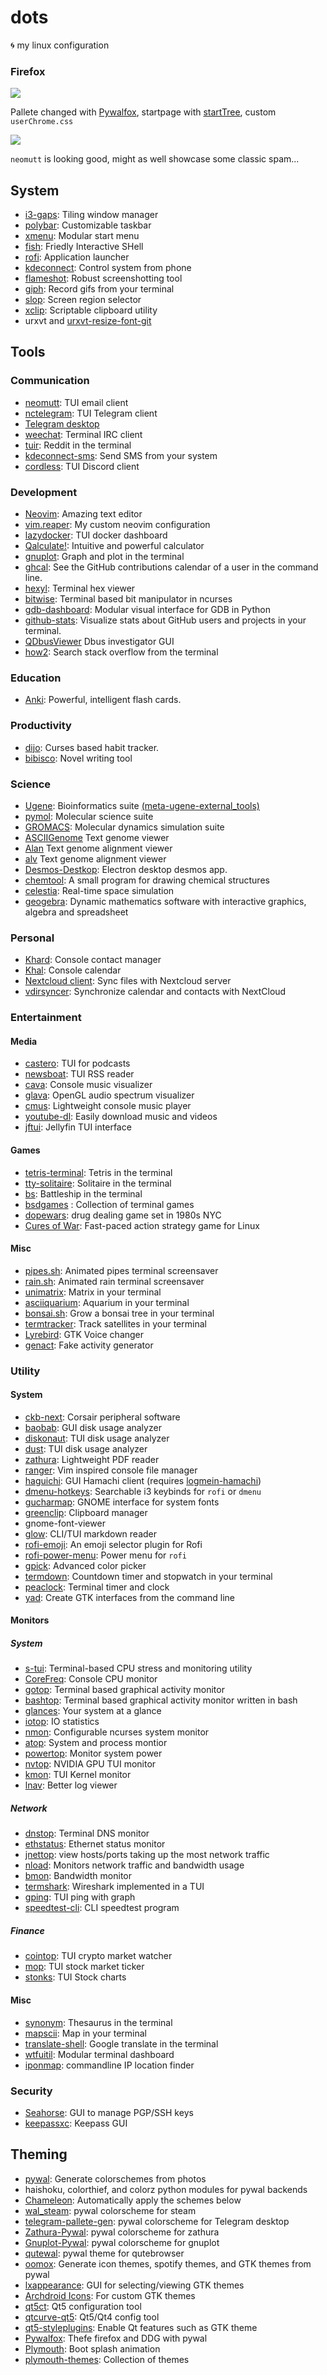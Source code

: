 # dots
🌀 my linux configuration

### Firefox

![](screenshots/firefox.png)

Pallete changed with [Pywalfox](https://github.com/Frewacom/pywalfox), startpage with [startTree](https://github.com/Paul-Houser/StartTree), custom `userChrome.css`

![](screenshots/neomutt.png)

`neomutt` is looking good, might as well showcase some classic spam... 


## System

- [i3-gaps](https://github.com/Airblader/i3): Tiling window manager
- [polybar](https://github.com/polybar/polybar): Customizable taskbar
- [xmenu](https://github.com/phillbush/xmenu): Modular start menu
- [fish](https://fishshell.com/): Friedly Interactive SHell
- [rofi](https://github.com/davatorium/rofi): Application launcher
- [kdeconnect](https://community.kde.org/KDEConnect): Control system from phone
- [flameshot](https://github.com/lupoDharkael/flameshot): Robust screenshotting tool
- [giph](https://github.com/phisch/giph): Record gifs from your terminal
- [slop](https://github.com/naelstrof/slop): Screen region selector
- [xclip](https://github.com/astrand/xclip): Scriptable clipboard utility
- urxvt and [urxvt-resize-font-git](https://aur.archlinux.org/packages/urxvt-resize-font-git/)

## Tools

### Communication

- [neomutt](https://github.com/neomutt/neomutt): TUI email client
- [nctelegram](https://github.com/Nanoseb/ncTelegram): TUI Telegram client
- [Telegram desktop](https://aur.archlinux.org/packages/telegram-desktop-bin/)
- [weechat](https://github.com/weechat/weechat): Terminal IRC client
- [tuir](https://gitlab.com/ajak/tuir): Reddit in the terminal
- [kdeconnect-sms](https://community.kde.org/KDEConnect): Send SMS from your system
- [cordless](https://github.com/Bios-Marcel/cordless): TUI Discord client

### Development

- [Neovim](https://github.com/neovim/neovim): Amazing text editor
- [vim.reaper](https://github.com/GideonWolfe/vim.reaper): My custom neovim configuration
- [lazydocker](https://github.com/jesseduffield/lazydocker): TUI docker dashboard
- [Qalculate!](https://github.com/Qalculate): Intuitive and powerful calculator
- [gnuplot](http://www.gnuplot.info/): Graph and plot in the terminal
- [ghcal](https://github.com/IonicaBizau/ghcal): See the GitHub contributions calendar of a user in the command line.
- [hexyl](https://github.com/sharkdp/hexyl): Terminal hex viewer
- [bitwise](https://github.com/mellowcandle/bitwise): Terminal based bit manipulator in ncurses
- [gdb-dashboard](https://github.com/cyrus-and/gdb-dashboard): Modular visual interface for GDB in Python
- [github-stats](https://github.com/IonicaBizau/github-stats): Visualize stats about GitHub users and projects in your terminal.
- [QDbusViewer](https://www.archlinux.org/packages/extra/x86_64/qt5-tools/files/) Dbus investigator GUI
- [how2](https://github.com/santinic/how2): Search stack overflow from the terminal

### Education

- [Anki](https://apps.ankiweb.net/): Powerful, intelligent flash cards. 


### Productivity

- [dijo](https://github.com/NerdyPepper/dijo): Curses based habit tracker.
- [bibisco](https://bibisco.com/): Novel writing tool

### Science

- [Ugene](https://aur.archlinux.org/packages/ugene-git/): Bioinformatics suite [(meta-ugene-external_tools)](https://aur.archlinux.org/packages/meta-ugene-external_tools/)
- [pymol](https://pymol.org/2/): Molecular science suite
- [GROMACS](http://www.gromacs.org/Downloads): Molecular dynamics simulation suite
- [ASCIIGenome](https://github.com/dariober/ASCIIGenome) Text genome viewer
- [Alan](https://github.com/mpdunne/Alan) Text genome alignment viewer
- [alv](https://github.com/arvestad/alv) Text genome alignment viewer
- [Desmos-Destkop](https://github.com/DingShizhe/Desmos-Desktop): Electron desktop desmos app.
- [chemtool](https://www.archlinux.org/packages/extra/x86_64/chemtool/): A small program for drawing chemical structures
- [celestia](https://www.archlinux.org/packages/extra/x86_64/celestia/): Real-time space simulation
- [geogebra](https://www.archlinux.org/packages/community/x86_64/geogebra/): Dynamic mathematics software with interactive graphics, algebra and spreadsheet

### Personal
- [Khard](https://github.com/scheibler/khard): Console contact manager
- [Khal](https://github.com/pimutils/khal): Console calendar
- [Nextcloud client](https://www.archlinux.org/packages/community/x86_64/nextcloud-client/): Sync files with Nextcloud server
- [vdirsyncer](https://github.com/pimutils/vdirsyncer): Synchronize calendar and contacts with NextCloud

### Entertainment
#### Media
- [castero](https://aur.archlinux.org/packages/castero-git/): TUI for podcasts
- [newsboat](https://www.archlinux.org/packages/community/x86_64/newsboat/): TUI RSS reader
- [cava](https://github.com/karlstav/cava): Console music visualizer
- [glava](https://github.com/jarcode-foss/glava):  OpenGL audio spectrum visualizer 
- [cmus](https://github.com/cmus/cmus): Lightweight console music player
- [youtube-dl](https://github.com/ytdl-org/youtube-dl/): Easily download music and videos
- [jftui](https://github.com/Aanok/jftui): Jellyfin TUI interface
#### Games
- [tetris-terminal](https://aur.archlinux.org/packages/tetris-terminal-git): Tetris in the terminal
- [tty-solitaire](https://aur.archlinux.org/packages/tty-solitaire-git/): Solitaire in the terminal
- [bs](https://aur.archlinux.org/packages/bs/): Battleship in the terminal
- [bsdgames](https://aur.archlinux.org/packages/nbsdgames-git/) : Collection of terminal games
- [dopewars](https://dopewars.sourceforge.io/): drug dealing game set in 1980s NYC
- [Cures of War](https://a-nikolaev.github.io/curseofwar/): Fast-paced action strategy game for Linux
#### Misc
- [pipes.sh](https://github.com/pipeseroni/pipes.sh): Animated pipes terminal screensaver
- [rain.sh](https://github.com/lbgists/rain.sh): Animated rain terminal screensaver
- [unimatrix](https://github.com/will8211/unimatrix): Matrix in your terminal
- [asciiquarium](https://github.com/cmatsuoka/asciiquarium): Aquarium in your terminal
- [bonsai.sh](https://gitlab.com/jallbrit/bonsai.sh): Grow a bonsai tree in your terminal
- [termtracker](https://github.com/trehn/termtrack): Track satellites in your terminal
- [Lyrebird](https://github.com/chxrlt/lyrebird): GTK Voice changer
- [genact](https://aur.archlinux.org/packages/genact/): Fake activity generator

### Utility

#### System
- [ckb-next](https://github.com/ckb-next/ckb-next): Corsair peripheral software
- [baobab](https://aur.archlinux.org/packages/baobab-git/): GUI disk usage analyzer
- [diskonaut](https://aur.archlinux.org/packages/diskonaut/): TUI disk usage analyzer
- [dust](https://github.com/bootandy/dust): TUI disk usage analyzer
- [zathura](https://wiki.archlinux.org/index.php/Zathura): Lightweight PDF reader
- [ranger](https://github.com/ranger/ranger): Vim inspired console file manager
- [haguichi](https://aur.archlinux.org/packages/haguichi-git/): GUI Hamachi client (requires [logmein-hamachi](https://aur.archlinux.org/packages/logmein-hamachi/))
- [dmenu-hotkeys](https://github.com/maledorak/dmenu-hotkeys): Searchable i3 keybinds for `rofi` or `dmenu`
- [gucharmap](https://www.archlinux.org/packages/extra/x86_64/gucharmap/): GNOME interface for system fonts
- [greenclip](https://github.com/erebe/greenclip): Clipboard manager
- gnome-font-viewer
- [glow](https://github.com/charmbracelet/glow): CLI/TUI markdown reader
- [rofi-emoji](https://github.com/Mange/rofi-emoji): An emoji selector plugin for Rofi
- [rofi-power-menu](https://github.com/jluttine/rofi-power-menu/blob/master/rofi-power-menu): Power menu for `rofi`
- [gpick](https://www.archlinux.org/packages/community/x86_64/gpick/): Advanced color picker
- [termdown](https://github.com/trehn/termdown): Countdown timer and stopwatch in your terminal 
- [peaclock](https://aur.archlinux.org/packages/peaclock/): Terminal timer and clock
- [yad](https://github.com/v1cont/yad): Create GTK interfaces from the command line

#### Monitors
##### System
- [s-tui](https://github.com/amanusk/s-tui): Terminal-based CPU stress and monitoring utility
- [CoreFreq](https://github.com/cyring/CoreFreq): Console CPU monitor
- [gotop](https://github.com/cjbassi/gotop): Terminal based graphical activity monitor
- [bashtop](https://github.com/aristocratos/bashtop/): Terminal based graphical activity monitor written in bash
- [glances](https://github.com/nicolargo/glances): Your system at a glance
- [iotop](https://www.archlinux.org/packages/community/any/iotop/): IO statistics
- [nmon](https://www.archlinux.org/packages/community/x86_64/nmon/): Configurable ncurses system monitor
- [atop](https://github.com/Atoptool/atop): System and process montior
- [powertop](https://www.archlinux.org/packages/community/x86_64/powertop/): Monitor system power
- [nvtop](https://www.archlinux.org/packages/community/x86_64/nvtop/): NVIDIA GPU TUI monitor
- [kmon](https://github.com/orhun/kmon): TUI Kernel monitor
- [lnav](https://github.com/tstack/lnav): Better log viewer
##### Network
- [dnstop](https://aur.archlinux.org/packages/dnstop): Terminal DNS monitor
- [ethstatus](https://aur.archlinux.org/packages/ethstatus/): Ethernet status monitor
- [jnettop](https://github.com/jwilk-mirrors/jnettop): view hosts/ports taking up the most network traffic
- [nload](https://www.archlinux.org/packages/community/x86_64/nload/): Monitors network traffic and bandwidth usage
- [bmon](https://github.com/tgraf/bmon): Bandwidth monitor
- [termshark](https://github.com/gcla/termshark/): Wireshark implemented in a TUI
- [gping](https://github.com/orf/gping): TUI ping with graph
- [speedtest-cli](https://www.archlinux.org/packages/community/any/speedtest-cli/): CLI speedtest program
##### Finance
- [cointop](https://github.com/miguelmota/cointop): TUI crypto market watcher
- [mop](https://aur.archlinux.org/packages/mop/): TUI stock market ticker
- [stonks](https://github.com/ericm/stonks): TUI Stock charts

#### Misc
- [synonym](https://github.com/smallwat3r/synonym): Thesaurus in the terminal
- [mapscii](https://github.com/rastapasta/mapscii): Map in your terminal
- [translate-shell](https://github.com/soimort/translate-shell): Google translate in the terminal
- [wtfuitil](https://github.com/wtfutil/wtf): Modular terminal dashboard
- [iponmap](https://github.com/nogizhopaboroda/iponmap): commandline IP location finder

### Security

- [Seahorse](https://security.archlinux.org/package/seahorse): GUI to manage PGP/SSH keys
- [keepassxc](https://www.archlinux.org/packages/community/x86_64/keepassxc/): Keepass GUI


## Theming

- [pywal](https://github.com/dylanaraps/pywal): Generate colorschemes from photos
- haishoku, colorthief, and colorz python modules for pywal backends
- [Chameleon](https://github.com/GideonWolfe/Chameleon): Automatically apply the schemes below
- [wal_steam](https://github.com/kotajacob/wal_steam): pywal colorscheme for steam
- [telegram-pallete-gen](https://github.com/matgua/telegram-palette-gen): pywal colorscheme for Telegram desktop
- [Zathura-Pywal](https://github.com/GideonWolfe/Zathura-Pywal): pywal colorscheme for zathura
- [Gnuplot-Pywal](https://github.com/GideonWolfe/Gnuplot-Pywal): pywal colorscheme for gnuplot
- [qutewal](https://github.com/jjzmajic/qutewal): pywal theme for qutebrowser
- [oomox](https://github.com/themix-project/oomox): Generate icon themes, spotify themes, and GTK themes from pywal
- [lxappearance](https://www.archlinux.org/packages/community/x86_64/lxappearance/): GUI for selecting/viewing GTK themes
- [Archdroid Icons](https://aur.archlinux.org/packages/archdroid-icon-theme-git/): For custom GTK themes
- [qt5ct](https://www.archlinux.org/packages/community/x86_64/qt5ct/): Qt5 configuration tool
- [qtcurve-qt5](https://www.archlinux.org/packages/community/x86_64/qtcurve-qt5/): Qt5/Qt4 config tool
- [qt5-styleplugins](https://www.archlinux.org/packages/community/x86_64/qt5-styleplugins/): Enable Qt features such as GTK theme
- [Pywalfox](https://github.com/Frewacom/Pywalfox): Thefe firefox and DDG with pywal
- [Plymouth](https://wiki.archlinux.org/index.php/plymouth): Boot splash animation
- [plymouth-themes](https://github.com/adi1090x/plymouth-themes): Collection of themes
